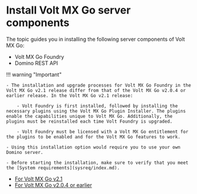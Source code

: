 # Install Volt MX Go server components

The topic guides you in installing the following server components of Volt MX Go:

- Volt MX Go Foundry
- Domino REST API

!!! warning "Important"

    - The installation and upgrade processes for Volt MX Go Foundry in the Volt MX Go v2.1 release differ from that of the Volt MX Go v2.0.4 or earlier release. In the Volt MX Go v2.1 release: 
    
        - Volt Foundry is first installed, followed by installing the necessary plugins using the Volt MX Go Plugin Installer. The plugins enable the capabilities unique to Volt MX Go. Additionally, the plugins must be reinstalled each time Volt Foundry is upgraded.

        - Volt Foundry must be licensed with a Volt MX Go entitlement for the plugins to be enabled and for the Volt MX Go features to work.
    
    - Using this installation option would require you to use your own Domino server.
    
    - Before starting the installation, make sure to verify that you meet the [System requirements](sysreq/index.md).  

- [For Volt MX Go v2.1](installdrapi.md)
- [For Volt MX Go v2.0.4 or earlier](nativeinstallers.md)
